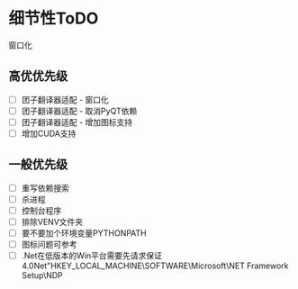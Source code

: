 # 细节性ToDO
窗口化

## 高优优先级
- [ ] 团子翻译器适配 - 窗口化
- [ ] 团子翻译器适配 - 取消PyQT依赖
- [ ] 团子翻译器适配 - 增加图标支持
- [ ] 增加CUDA支持
## 一般优先级
- [ ] 重写依赖搜索
- [ ] 杀进程
- [ ] 控制台程序
- [ ] 排除VENV文件夹
- [ ] 要不要加个环境变量PYTHONPATH
- [ ] 图标问题可参考
- [ ] .Net在低版本的Win平台需要先请求保证4.0Net"HKEY_LOCAL_MACHINE\SOFTWARE\Microsoft\NET Framework Setup\NDP
